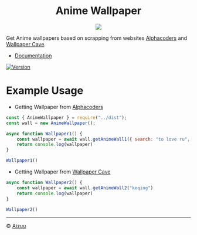 <h1 align="center">Anime Wallpaper</h1>
<p align="center"> 
    <img src="https://i.imgur.com/DeP0Nlv.jpeg">
</p>

Get Anime wallpapers based on scrapping from websites [Alphacoders](https://alphacoders.com) and [Wallpaper Cave](https://wallpapercave.com).

- [Documentation](https://iseizuu.github.io/anime-wallpaper/)

[![Version](https://nodei.co/npm/anime-wallpaper.png?compact=true)](https://nodei.co/npm/anime-wallpaper)

# Example Usage
- Getting Wallpaper from [Alphacoders](https://alphacoders.com)
```js
const { AnimeWallpaper } = require("../dist");
const wall = new AnimeWallpaper();

async function Wallpaper1() {
    const wallpaper = await wall.getAnimeWall1({ search: "to love ru", page: 1 })
    return console.log(wallpaper)
}

Wallpaper1()
```
- Getting Wallpaper from [Wallpaper Cave](https://wallpapercave.com)
```js
async function Wallpaper2() {
    const wallpaper = await wall.getAnimeWall2("keqing")
    return console.log(wallpaper)
}

Wallpaper2()
```

<hr>

© [Aizuu](https://github.com/iseizuu)
